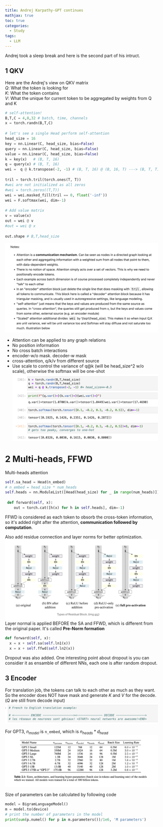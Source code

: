 ```yaml
---
title: Andrej Karpathy-GPT continues
mathjax: true
toc: true
categories:
  - Study
tags:
  - LLM
---
```


Andrej took a sleep break and here is the second part of his intruct.

## 1 QKV
Here are the Andrej's view on QKV matrix  
$Q$: What the token is looking for  
$K$: What the token contains  
$V$: What the unique for current token to be aggregated by weights from Q and K
```python
# self-attention!
B,T,C = 4,8,32 # batch, time, channels
x = torch.randn(B,T,C)

# let's see a single Head perform self-attention
head_size = 16
key = nn.Linear(C, head_size, bias=False)
query = nn.Linear(C, head_size, bias=False)
value = nn.Linear(C, head_size, bias=False)
k = key(x)   # (B, T, 16)
q = query(x) # (B, T, 16)
wei =  q @ k.transpose(-2, -1) # (B, T, 16) @ (B, 16, T) ---> (B, T, T)

tril = torch.tril(torch.ones(T, T))
#wei are not initialized as all zeros
#wei = torch.zeros((T,T))
wei = wei.masked_fill(tril == 0, float('-inf'))
wei = F.softmax(wei, dim=-1)

# Add value matrix
v = value(x)
out = wei @ v
#out = wei @ x

out.shape # B,T,head_size
```
![Alt text](/assets/images/2024/24-04-12-Karpathy-GPTc_files/notes.png)
- Attention can be applied to any graph relations
- No position information
- No cross batch interactions
- encoder-w/o mask. decoder-w mask
- cross-attention, q/k/v from different source
- Use scale to control the variance of q@k (will be head_size^2 w/o scale), otherwise the softmax will be one-shot
![Alt text](/assets/images/2024/24-04-12-Karpathy-GPTc_files/onehot.png)  

# 2 Multi-heads, FFWD
Multi-heads attention
```python
self.sa_head = Head(n_embed)
# n_embed = head_size * num_heads
self.heads = nn.ModuleList([Head(head_size) for _ in range(num_heads)])

 def forward(self, x):
    out = torch.cat([h(x) for h in self.heads], dim=-1)
```
FFWD is considered as each token to obsorb the cross-token information, so it's added right after the attention, **communication followed by computation**. 

Also add residue connection and layer norms for better optimization.
![Alt text](/assets/images/2024/24-04-12-Karpathy-GPTc_files/residual.png)
Layer normal is applied BEFORE the SA and FFWD, which is different from the original paper. It's called **Pre-Norm formation**
```python
def forward(self, x):
  x = x + self.sa(self.ln1(x))
  x = x + self.ffwd(self.ln2(x))
```
Dropout was also added. One interesting point about dropout is you can considier it as ensamble of different NNs, each one is after random dropout.

## 3 Encoder
For translation job, the tokens can talk to each other as much as they want. So the encoder does NOT have mask and generate $K$ and $V$ for the decode. ($Q$ are still from decode input)
![Alt text](/assets/images/2024/24-04-12-Karpathy-GPTc_files/encoder.png) 

For GPT3, $n_{model}$ is `n_embed`, which is $n_{heads}*d_{head}$
![Alt text](/assets/images/2024/24-04-12-Karpathy-GPTc_files/gpt3.png)  

Size of parameters can be calculated by following code
```python
model = BigramLanguageModel()
m = model.to(device)
# print the number of parameters in the model
print(sum(p.numel() for p in m.parameters())/1e6, 'M parameters')
```